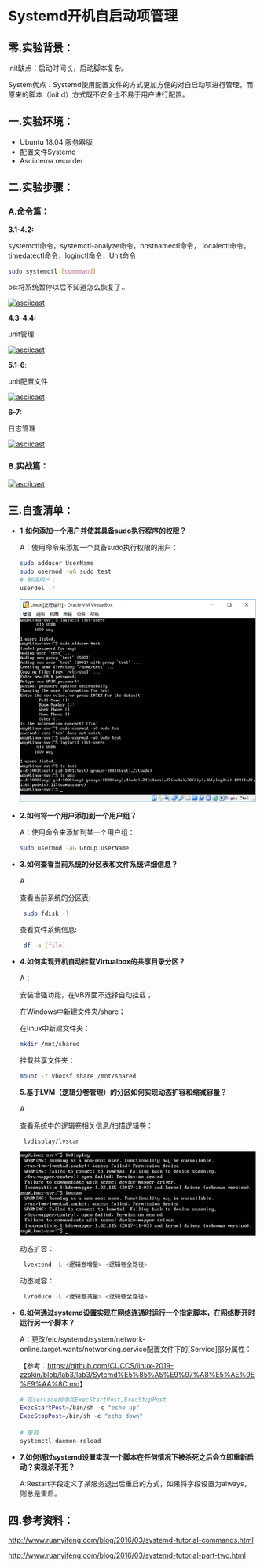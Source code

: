 # Systemd开机自启动项管理

## 零.实验背景：

init缺点：启动时间长，启动脚本复杂。

System优点：Systemd使用配置文件的方式更加方便的对自启动项进行管理，而原来的脚本（init.d）方式既不安全也不易于用户进行配置。

## 一.实验环境：

- Ubuntu 18.04 服务器版
- 配置文件Systemd
- Asciinema recorder

## 二.实验步骤：

### A.命令篇：

**3.1-4.2:**

systemctl命令，systemctl-analyze命令，hostnamectl命令， localectl命令，timedatectl命令，loginctl命令，Unit命令

```bash
sudo systemctl [commmand]
```
ps:将系统暂停以后不知道怎么恢复了...

[![asciicast](https://asciinema.org/a/p5nlrjOsuTMhJnzVtipw4qi5s.svg)](https://asciinema.org/a/p5nlrjOsuTMhJnzVtipw4qi5s)

**4.3-4.4:**

unit管理

[![asciicast](https://asciinema.org/a/X4oAc16OP00pLgepcr9Mxo9l7.svg)](https://asciinema.org/a/X4oAc16OP00pLgepcr9Mxo9l7)

**5.1-6**:

unit配置文件

[![asciicast](https://asciinema.org/a/Abwb7z3YZSW9zfoVu4jMdEUuj.svg)](https://asciinema.org/a/Abwb7z3YZSW9zfoVu4jMdEUuj)

**6-7:**

日志管理

[![asciicast](https://asciinema.org/a/U9VEah35zzG3yfAFfZBp1Bll3.svg)](https://asciinema.org/a/U9VEah35zzG3yfAFfZBp1Bll3)


### B.实战篇：

[![asciicast](https://asciinema.org/a/ANkWHviEiIbYAMBCPEZZBIA4q.svg)](https://asciinema.org/a/ANkWHviEiIbYAMBCPEZZBIA4q)

## 三.自查清单：

- **1.如何添加一个用户并使其具备sudo执行程序的权限？**

  A：使用命令来添加一个具备sudo执行权限的用户：

  ```bash
  sudo adduser UserName
  sudo usermod -aG sudo test
  # 删除用户：
  userdel -r
  ```

  ![1Users](img/1Users.PNG)

- **2.如何将一个用户添加到一个用户组？**

  A：使用命令来添加到某一个用户组：

  ```bash
  sudo usermod -aG Group UserName
  ```

- **3.如何查看当前系统的分区表和文件系统详细信息？**

  A：

  查看当前系统的分区表:

  ```bash
   sudo fdisk -l
  ```
  查看文件系统信息:

  ```bash
   df -a [file]
  ```

- **4.如何实现开机自动挂载Virtualbox的共享目录分区？**

  A：

  安装增强功能，在VB界面不选择自动挂载；

  在Windows中新建文件夹/share；

  在linux中新建文件夹：

  ```bash
  mkdir /mnt/shared
  ```

  挂载共享文件夹：

  ```bash
  mount -t vboxsf share /mnt/shared
  ```

  **5.基于LVM（逻辑分卷管理）的分区如何实现动态扩容和缩减容量？**

  A：

  查看系统中的逻辑卷相关信息/扫描逻辑卷：

  ```bash
   lvdisplay/lvscan
  ```

  ![lvm](img/lvm.PNG)

  动态扩容：

  ```bash
   lvextend -L <逻辑卷增量> <逻辑卷全路径>
  ```

  动态减容：

  ```bash
   lvreduce -L <逻辑卷减量> <逻辑卷全路径>
  ```

- **6.如何通过systemd设置实现在网络连通时运行一个指定脚本，在网络断开时运行另一个脚本？**

  A：更改/etc/systemd/system/network-online.target.wants/networking.service配置文件下的[Service]部分属性：

  【参考：<https://github.com/CUCCS/linux-2019-zzskin/blob/lab3/lab3/Sytemd%E5%85%A5%E9%97%A8%E5%AE%9E%E9%AA%8C.md>】

  ```bash
  # 在service段添加ExecStartPost,ExecStopPost
  ExecStartPost=/bin/sh -c "echo up"
  ExecStopPost=/bin/sh -c "echo down"
  
  # 重载
  systemctl daemon-reload
  ```

- **7.如何通过systemd设置实现一个脚本在任何情况下被杀死之后会立即重新启动？实现杀不死？**

  A:Restart字段定义了某服务退出后重启的方式，如果将字段设置为always，则总是重启。

  


## 四.参考资料：

<http://www.ruanyifeng.com/blog/2016/03/systemd-tutorial-commands.html>

<http://www.ruanyifeng.com/blog/2016/03/systemd-tutorial-part-two.html>

